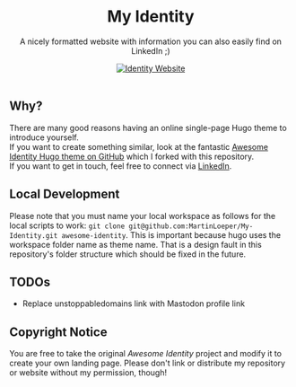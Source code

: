 <h1 align="center">
  My Identity
</h1>

<p align="center">
  A nicely formatted website with information you can also easily find on LinkedIn ;)
</p>

<div align="center">
  <a href="https://mloeper.me">
    <img alt="Identity Website" src="https://img.shields.io/website?down_color=red&down_message=down&style=for-the-badge&up_color=green&up_message=up&url=https%3A%2F%2Fmloeper.me" />
  </a>
</div>

<br />

## Why?

There are many good reasons having an online single-page Hugo theme to introduce yourself.   
If you want to create something similar, look at the fantastic [Awesome Identity Hugo theme on GitHub](https://github.com/posquit0/hugo-awesome-identity) which I forked with this repository.  
If you want to get in touch, feel free to connect via [LinkedIn](https://www.linkedin.com/in/martinloeper/).

## Local Development

Please note that you must name your local workspace as follows for the local scripts to work: `git clone git@github.com:MartinLoeper/My-Identity.git awesome-identity`. This is important because hugo uses the workspace folder name as theme name. That is a design fault in this repository's folder structure which should be fixed in the future.

## TODOs

- Replace unstoppabledomains link with Mastodon profile link

## Copyright Notice

You are free to take the original *Awesome Identity* project and modify it to create your own landing page. Please don't link or distribute my repository or website without my permission, though!
